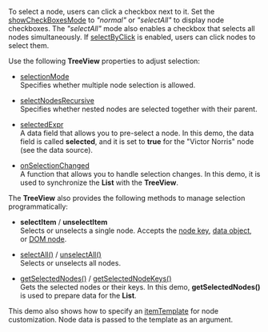 To select a node, users can click a checkbox next to it. Set the [showCheckBoxesMode](/Documentation/ApiReference/UI_Components/dxTreeView/Configuration/#showCheckBoxesMode) to *"normal"* or *"selectAll"* to display node checkboxes. The *"selectAll"* mode also enables a checkbox that selects all nodes simultaneously. If [selectByClick](/Documentation/ApiReference/UI_Components/dxTreeView/Configuration/#selectByClick) is enabled, users can click nodes to select them. 

Use the following **TreeView** properties to adjust selection:
 
- [selectionMode](/Documentation/ApiReference/UI_Components/dxTreeView/Configuration/#selectionMode)             
Specifies whether multiple node selection is allowed.

- [selectNodesRecursive](/Documentation/ApiReference/UI_Components/dxTreeView/Configuration/#selectNodesRecursive)      
Specifies whether nested nodes are selected together with their parent.

- [selectedExpr](/Documentation/ApiReference/UI_Components/dxTreeView/Configuration/#selectedExpr)      
A data field that allows you to pre-select a node. In this demo, the data field is called **selected**, and it is set to **true** for the "Victor Norris" node (see the data source).

- [onSelectionChanged](/Documentation/ApiReference/UI_Components/dxTreeView/Configuration/#onSelectionChanged)        
A function that allows you to handle selection changes. In this demo, it is used to synchronize the **List** with the **TreeView**.
 
The **TreeView** also provides the following methods to manage selection programmatically:

- **selectItem** / **unselectItem**     
Selects or unselects a single node. Accepts the [node key](/Documentation/ApiReference/UI_Components/dxTreeView/Methods/#selectItemkey), [data object](/Documentation/ApiReference/UI_Components/dxTreeView/Methods/#selectItemitemData), or [DOM node](/Documentation/ApiReference/UI_Components/dxTreeView/Methods/#selectItemitemElement). 

- [selectAll()](/Documentation/ApiReference/UI_Components/dxTreeView/Methods/#selectAll) / [unselectAll()](/Documentation/ApiReference/UI_Components/dxTreeView/Methods/#unselectAll)         
Selects or unselects all nodes.

- [getSelectedNodes()](/Documentation/ApiReference/UI_Components/dxTreeView/Methods/#getSelectedNodes) / [getSelectedNodeKeys()](/Documentation/ApiReference/UI_Components/dxTreeView/Methods/#getSelectedNodeKeys)        
Gets the selected nodes or their keys. In this demo, **getSelectedNodes()** is used to prepare data for the **List**.

This demo also shows how to specify an [itemTemplate](/Documentation/ApiReference/UI_Components/dxTreeView/Configuration/#itemTemplate) for node customization. Node data is passed to the template as an argument.